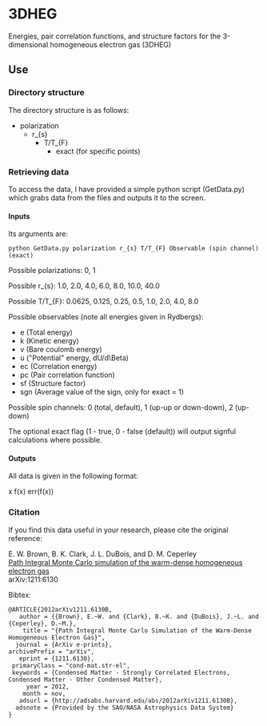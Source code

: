 # 3DHEG

Energies, pair correlation functions, and structure factors for the 3-dimensional homogeneous electron gas (3DHEG)

## Use

### Directory structure

The directory structure is as follows:

* polarization
    * r_{s}
        * T/T_{F}
            * exact (for specific points)

### Retrieving data

To access the data, I have provided a simple python script (GetData.py) which grabs data from the files and outputs it to the screen.

#### Inputs

Its arguments are:

`python GetData.py polarization r_{s} T/T_{F} Observable (spin channel) (exact)`

Possible polarizations: 0, 1

Possible r_{s}: 1.0, 2.0, 4.0, 6.0, 8.0, 10.0, 40.0

Possible T/T_{F}: 0.0625, 0.125, 0.25, 0.5, 1.0, 2.0, 4.0, 8.0

Possible observables (note all energies given in Rydbergs):
* e (Total energy)
* k (Kinetic energy)
* v (Bare coulomb energy)
* u ("Potential" energy, dU/d\Beta)
* ec (Correlation energy)
* pc (Pair correlation function)
* sf (Structure factor)
* sgn (Average value of the sign, only for exact = 1)

Possible spin channels: 0 (total, default), 1 (up-up or down-down), 2 (up-down)

The optional exact flag (1 - true, 0 - false (default)) will output signful calculations where possible.

#### Outputs

All data is given in the following format:

  x f(x) err(f(x))

### Citation

If you find this data useful in your research, please cite the original reference:

  E. W. Brown, B. K. Clark, J. L. DuBois, and D. M. Ceperley  
  [Path Integral Monte Carlo simulation of the warm-dense homogeneous electron gas](http://arxiv.org/abs/1211.6130)  
  arXiv:1211:6130  

Bibtex:

    @ARTICLE{2012arXiv1211.6130B,
       author = {{Brown}, E.~W. and {Clark}, B.~K. and {DuBois}, J.~L. and {Ceperley}, D.~M.},
        title = "{Path Integral Monte Carlo Simulation of the Warm-Dense Homogeneous Electron Gas}",
      journal = {ArXiv e-prints},
    archivePrefix = "arXiv",
       eprint = {1211.6130},
     primaryClass = "cond-mat.str-el",
     keywords = {Condensed Matter - Strongly Correlated Electrons, Condensed Matter - Other Condensed Matter},
         year = 2012,
        month = nov,
       adsurl = {http://adsabs.harvard.edu/abs/2012arXiv1211.6130B},
      adsnote = {Provided by the SAO/NASA Astrophysics Data System}
    }

